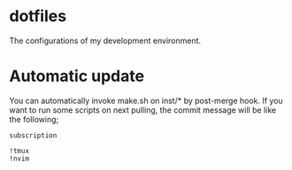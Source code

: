 # dotfiles

The configurations of my development environment.

# Automatic update

You can automatically invoke make.sh on inst/* by post-merge hook.
If you want to run some scripts on next pulling, the commit message will be like the following;

```
subscription

!tmux
!nvim
```

